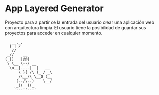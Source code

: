 # App Layered Generator
Proyecto para a partir de la entrada del usuario crear una aplicación web con arquitectura limpia. El usuario tiene la posibilidad de guardar sus proyectos para acceder en cualquier momento.

``` ascii art
   __,_,
  [_|_/ 
   //
 _//    __
(_|)   |@@|
 \ \__ \--/ __
  \o__|----|  |   __
      \ }{ /\ )_ / _\
      /\__/\ \__O (__
     (--/\--)    \__/
     _)(  )(_
    `---''---`
```

